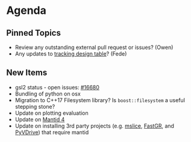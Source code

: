 Agenda
======

Pinned Topics
-------------
* Review any outstanding external pull request or issues? (Owen)
* Any updates to [tracking design table](https://github.com/mantidproject/documents/blob/master/Project-Management/TechnicalSteeringCommittee/reports/TSC-TrackingDesignProposals.md)? (Fede)

New Items
---------
* gsl2 status - open issues: [#16680](https://github.com/mantidproject/mantid/issues/16680)
* Bundling of python on osx
* Migration to C++17 Filesystem library? Is `boost::filesystem` a useful stepping stone?
* Update on plotting evaluation
* Update on [Mantid 4](https://github.com/mantidproject/documents/pull/23)
* Update on installing 3rd party projects (e.g. [mslice](https://github.com/mantidproject/mslice), [FastGR](https://github.com/neutrons/FastGR), and [PyVDrive](https://github.com/neutrons/PyVDrive)) that require mantid
